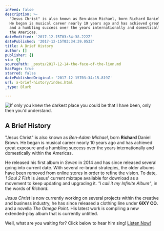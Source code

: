 ```yaml
---
inFeed: false
description: >-
  "Jesus Christ" is also known as Ben-Adam Michael, born Richard Daniel Brown.
  He began is musical career nearly 10 years ago and has achieved great exposure
  and a humbling success over the years internationally and domestically within
  the Americas.
dateModified: '2017-12-15T03:34:38.222Z'
datePublished: '2017-12-15T03:34:39.053Z'
title: A Brief History
author: []
publisher: {}
via: {}
sourcePath: _posts/2017-12-14-the-face-of-the-lion.md
hasPage: true
starred: false
datePublishedOriginal: '2017-12-15T03:34:15.819Z'
url: a-brief-history/index.html
_type: Blurb

---
```

![If only you knew the darkest place you could be that I have been, only then you'd understand.](https://the-grid-user-content.s3-us-west-2.amazonaws.com/c00930bb-cee2-4822-ad85-91630a5021a5.jpg)

## **A Brief History**

"Jesus Christ" is also known as _Ben-Adam Michael_, born **Richard** Daniel Brown. He began is musical career nearly 10 years ago and has achieved great exposure and a humbling success over the years internationally and domestically within the Americas.

He released his first album in _Seven_ in 2014 and has since released several going into current date. With several re-brand strategies, the older albums have been removed from online stores in order to refine the vision. To date, _1 Soul 2 Fish_ is Jesus' current mixtape available for download as a movement to keep updating and upgrading it. _"I call it my Infinite Album"_, in the words of _Richard_.

_Jesus Christ_ is now currently working on several projects within the creative and business industry, he has since released a clothing line under **6IXY CO.** and a novella _The Omega Point_. His latest work is compiling a new extended-play album that is currently untitled.

Well, what are you waiting for? Click below to hear him sing!
[Listen Now!][0]

[0]: https://w.soundcloud.com/player/?url=https%3A//api.soundcloud.com/playlists/392509325&color=%236c6454&auto_play=true&hide_related=true&show_comments=true&show_user=true&show_reposts=false&show_teaser=true&visual=true